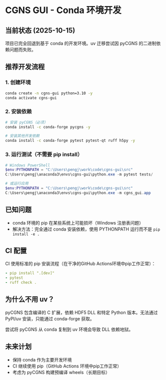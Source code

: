# CGNS GUI - Conda 环境开发

## 当前状态 (2025-10-15)

项目已完全回退到基于 conda 的开发环境。uv 迁移尝试因 pyCGNS 的二进制依赖问题而失败。

## 推荐开发流程

### 1. 创建环境

```bash
conda create -n cgns-gui python=3.10 -y
conda activate cgns-gui
```

### 2. 安装依赖

```bash
# 安装 pyCGNS（必须）
conda install -c conda-forge pycgns -y

# 安装其他开发依赖
conda install -c conda-forge pytest pytest-qt ruff h5py -y
```

### 3. 运行测试（不需要 pip install）

```powershell
# Windows PowerShell
$env:PYTHONPATH = "C:\Users\pengj\work\code\cgns-gui\src"
C:\Users\pengj\anaconda3\envs\cgns-gui\python.exe -m pytest tests/

# 或运行应用
$env:PYTHONPATH = "C:\Users\pengj\work\code\cgns-gui\src"
C:\Users\pengj\anaconda3\envs\cgns-gui\python.exe -m cgns_gui.app
```

## 已知问题

- conda 环境的 pip 在某些系统上可能损坏（Windows 注册表问题）
- 解决方法：完全通过 conda 安装依赖，使用 PYTHONPATH 运行而不是 `pip install -e .`

## CI 配置

CI 使用标准的 pip 安装流程（在干净的GitHub Actions环境中pip工作正常）：

```yaml
- pip install ".[dev]"
- pytest
- ruff check .
```

## 为什么不用 uv？

pyCGNS 包含编译的 C 扩展，依赖 HDF5 DLL 和特定 Python 版本。无法通过 PyPI/uv 安装，只能通过 conda-forge 获取。

尝试将 pyCGNS 从 conda 复制到 uv 环境会导致 DLL 依赖地狱。

## 未来计划

- 保持 conda 作为主要开发环境
- CI 继续使用 pip（GitHub Actions 环境中pip工作正常）
- 考虑为 pyCGNS 构建预编译 wheels（长期目标）
